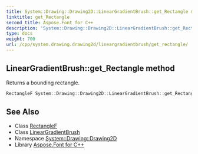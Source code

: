 ```yaml
---
title: System::Drawing::Drawing2D::LinearGradientBrush::get_Rectangle method
linktitle: get_Rectangle
second_title: Aspose.Font for C++
description: 'System::Drawing::Drawing2D::LinearGradientBrush::get_Rectangle method. Returns a bounding rectangle in C++.'
type: docs
weight: 700
url: /cpp/system.drawing.drawing2d/lineargradientbrush/get_rectangle/
---
```

## LinearGradientBrush::get_Rectangle method


Returns a bounding rectangle.

```cpp
RectangleF System::Drawing::Drawing2D::LinearGradientBrush::get_Rectangle()
```

## See Also

* Class [RectangleF](../../../system.drawing/rectanglef/)
* Class [LinearGradientBrush](../)
* Namespace [System::Drawing::Drawing2D](../../)
* Library [Aspose.Font for C++](../../../)
